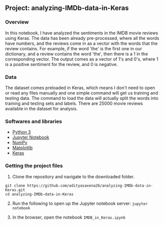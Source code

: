 ## Project: analyzing-IMDb-data-in-Keras

### Overview
In this notebook, I have analyzed the sentiments in the IMDB movie reviews using Keras. The data has been already pre-processed, where all the words have numbers, and the reviews come in as a vector with the words that the review contains. For example, if the word 'the' is the first one in our dictionary, and a review contains the word 'the', then there is a 1 in the corresponding vector. The output comes as a vector of 1's and 0's, where 1 is a positive sentiment for the review, and 0 is negative.

### Data

The dataset comes preloaded in Keras, which means I don't need to open or read any files manually and one simple command will get us training and testing data. The command to load the data will actually split the words into training and testing sets and labels. There are 25000 movie reviews available in the dataset for analysis.

### Softwares and libraries
* [Python 3](www.python.org)
* [Jupyter Notebook](http://ipython.org/notebook.html)
* [NumPy](https://pypi.org/project/numpy/)
* [Matplotlib](https://pypi.org/project/matplotlib/)
* [Keras](https://pypi.org/project/Keras/)

### Getting the project files
1. Clone the repository and navigate to the downloaded folder.

```
git clone https://github.com/adityasaxena26/analyzing-IMDb-data-in-Keras.git
cd analyzing-IMDb-data-in-Keras
```
2. Run the following to open up the Jupyter notebook server:
`jupyter notebook`

3. In the browser, open the notebook ```IMDB_in_Keras.ipynb```
